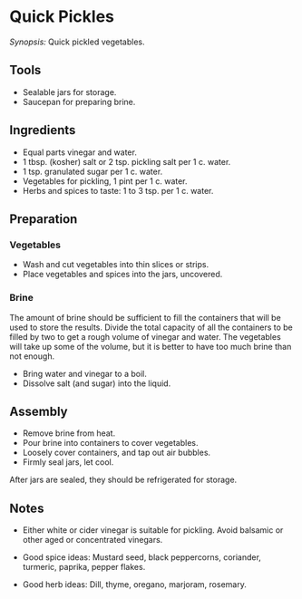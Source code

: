 # Quick Pickles

*Synopsis:* Quick pickled vegetables.

<!-- Images should be 400px wide -->
<!-- TODO: ![image](../img/quick-pickles.jpg) -->

## Tools

-  Sealable jars for storage.
-  Saucepan for preparing brine.

## Ingredients

-  Equal parts vinegar and water.
-  1 tbsp. (kosher) salt or 2 tsp. pickling salt per 1 c. water.
-  1 tsp. granulated sugar per 1 c. water.
-  Vegetables for pickling, 1 pint per 1 c. water.
-  Herbs and spices to taste: 1 to 3 tsp. per 1 c. water.

## Preparation

### Vegetables

-  Wash and cut vegetables into thin slices or strips.
-  Place vegetables and spices into the jars, uncovered.

### Brine

The amount of brine should be sufficient to fill the containers that will be
used to store the results. Divide the total capacity of all the containers to
be filled by two to get a rough volume of vinegar and water. The vegetables
will take up some of the volume, but it is better to have too much brine than
not enough.

-  Bring water and vinegar to a boil.
-  Dissolve salt (and sugar) into the liquid.

## Assembly

-  Remove brine from heat.
-  Pour brine into containers to cover vegetables.
-  Loosely cover containers, and tap out air bubbles.
-  Firmly seal jars, let cool.

After jars are sealed, they should be refrigerated for storage.

## Notes

*  Either white or cider vinegar is suitable for pickling. Avoid balsamic or
   other aged or concentrated vinegars.
   
*  Good spice ideas: Mustard seed, black peppercorns, coriander, turmeric,
   paprika, pepper flakes.

*  Good herb ideas: Dill, thyme, oregano, marjoram, rosemary.
   
